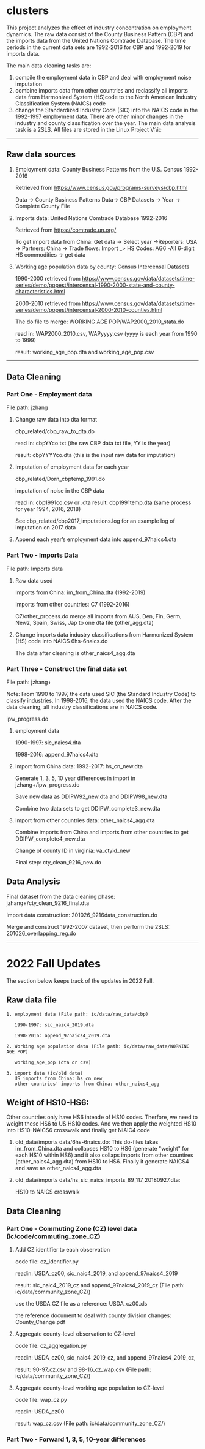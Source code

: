 # clusters

This project analyzes the effect of industry concentration on employment dynamics. 
The raw data consist of the County Business Pattern (CBP) and the imports data from the United Nations Comtrade Database. The time periods in the current data sets are 1992-2016 for CBP and 1992-2019 for imports data. 

The main data cleaning tasks are:
1. compile the employment data in CBP and deal with employment noise imputation 
2. combine imports data from other countries and reclassify all imports data from Harmonized System (HS)code to the North American Industry Classification System (NAICS) code 
3. change the Standardized Industry Code (SIC) into the NAICS code in the 1992-1997 employment data. There are other minor changes in the industry and county classification over the year. The main data analysis task is a 2SLS. All files are stored in the Linux Project V:\ic

--------------------------------------------------------------------------------------------------------

## Raw data sources 
1. Employment data: County Business Patterns from the U.S. Census 1992-2016  
	
	Retrieved from https://www.census.gov/programs-surveys/cbp.html 
	
	Data -> County Business Patterns Data-> CBP Datasets -> Year -> Complete County File
	
2. Imports data: United Nations Comtrade Database 1992-2016 
	
	Retrieved from https://comtrade.un.org/
	
	To get import data from China: Get data -> Select year ->Reporters: USA -> Partners: China -> Trade flows: Import _> HS Codes: AG6 -All 6-digit HS commodities -> get data 
	
3. Working age population data by county: Census Intercensal Datasets
	
	1990-2000 retrieved from https://www.census.gov/data/datasets/time-series/demo/popest/intercensal-1990-2000-state-and-county-characteristics.html
	
	2000-2010 retrieved from https://www.census.gov/data/datasets/time-series/demo/popest/intercensal-2000-2010-counties.html
	
	The do file to merge: WORKING AGE POP/WAP2000_2010_stata.do
	
	read in: WAP2000_2010.csv, WAPyyyy.csv (yyyy is each year from 1990 to 1999)
	
	result: working_age_pop.dta and working_age_pop.csv
--------------------------------------------------------------------------------------------------------
## Data Cleaning 

### Part One - Employment data

File path: jzhang 

1. Change raw data into dta format 
	 
	cbp_related/cbp_raw_to_dta.do
	
	read in: cbpYYco.txt (the raw CBP data txt file, YY is the year)
	
	result: cbpYYYYco.dta (this is the input raw data for imputation)

2. Imputation of employment data for each year 
	
	cbp_related/Dorn_cbptemp_1991.do
        	
	imputation of noise in the CBP data 
        
	read in: cbp1991co.csv or .dta
        result: cbp1991temp.dta
        (same process for year 1994, 2016, 2018) 
	
	See cbp_related/cbp2017_imputations.log for an example log of imputation on 2017 data 

3. Append each year’s employment data into 
	append_97naics4.dta 



### Part Two - Imports Data 
File path: Imports data 

1. Raw data used
	
	Imports from China: im_from_China.dta (1992-2019) 
	
	Imports from other countries: C7 (1992-2016) 
	
	C7/other_process.do 
	merge all imports from AUS, Den, Fin, Germ, Newz, Spain, Swiss, Jap to one dta file (other_agg.dta)

2. Change imports data industry classifications from Harmonized System (HS) code into NAICS 
	6hs-6naics.do
	
	The data after cleaning is other_naics4_agg.dta



### Part Three - Construct the final data set
File path: jzhang+

Note: From 1990 to 1997, the data used SIC (the Standard Industry Code) to classify industries. In 1998-2016, the data used the NAICS code. After the data cleaning, all industry classifications are in NAICS code. 

ipw_progress.do 

1. employment data 
	
	1990-1997:  sic_naics4.dta
	
	1998-2016: append_97naics4.dta
	
2. import from China data: 1992-2017: hs_cn_new.dta
	
	Generate 1, 3, 5, 10 year differences in import in jzhang+/ipw_progress.do 
	
	Save new data as DDIPW92_new.dta and DDIPW98_new.dta 
	
	Combine two data sets to get DDIPW_complete3_new.dta 
	
3. import from other countries data: other_naics4_agg.dta
	
	Combine imports from China and imports from other countries to get DDIPW_complete4_new.dta 
	
	Change of county ID in virginia: va_ctyid_new 
	
	Final step: cty_clean_9216_new.do 

## Data Analysis

        
Final dataset from the data cleaning phase: jzhang+/cty_clean_9216_final.dta

Import data construction: 201026_9216data_construction.do
	
Merge and construct 1992-2007 dataset, then perform the 2SLS: 201026_overlapping_reg.do 
	
--------------------------------------------------------------------------------------------------------
# 2022 Fall Updates

The section below keeps track of the updates in 2022 Fall. 

## Raw data file

	1. employment data (File path: ic/data/raw_data/cbp)
	
	   1990-1997: sic_naic4_2019.dta
	   
	   1998-2016: append_97naics4_2019.dta
	   
	2. Working age population data (File path: ic/data/raw_data/WORKING AGE POP)
	
	   working_age_pop (dta or csv)
	   
	3. import data (ic/old data)
	   US imports from China: hs_cn_new
	   other countries' imports from China: other_naics4_agg
	
	
## Weight of HS10-HS6:
Other countries only have HS6 inteade of HS10 codes. Therfore, we need to weight these HS6 to US HS10 codes. And we then apply the weighted HS10 into HS10-NAICS6 crosswalk and finally get NIAIC4 code 
	
1. old_data/imports data/6hs-6naics.do: 
   This do-files takes im_from_China.dta and collapses HS10 to HS6 (generate "weight" for each HS10 within HS6) and it also collaps imports from other countires (other_naics4_agg.dta) from HS10 to HS6. Finally it generate NAICS4 and save as other_naics4_agg.dta 
	
2. old_data/imports data/hs_sic_naics_imports_89_117_20180927.dta:

   HS10 to NAICS crosswalk

	    
	
	

	
## Data Cleaning

### Part One - Commuting Zone (CZ) level data (ic/code/commuting_zone_CZ)

1. Add CZ identifier to each observation

    code file: cz_identifier.py 
    
    readin: USDA_cz00, sic_naic4_2019, and append_97naics4_2019
    
    result: sic_naic4_2019_cz and append_97naics4_2019_cz  (File path: ic/data/community_zone_CZ/)
    
    use the USDA CZ file as a reference: USDA_cz00.xls
    
    the reference document to deal with county division changes: County_Change.pdf
    
2. Aggregate county-level observation to CZ-level

    code file: cz_aggregation.py 
   
    readin: USDA_cz00, sic_naic4_2019_cz, and append_97naics4_2019_cz,
      
    result: 90-97_cz.csv and 98-16_cz_wap.csv  (File path: ic/data/community_zone_CZ/)
   
3. Aggregate county-level working age population to CZ-level
    
    code file: wap_cz.py
    
    readin: USDA_cz00
    
    result: wap_cz.csv (File path: ic/data/community_zone_CZ/)
    
### Part Two - Forward 1, 3, 5, 10-year differences
    
    

